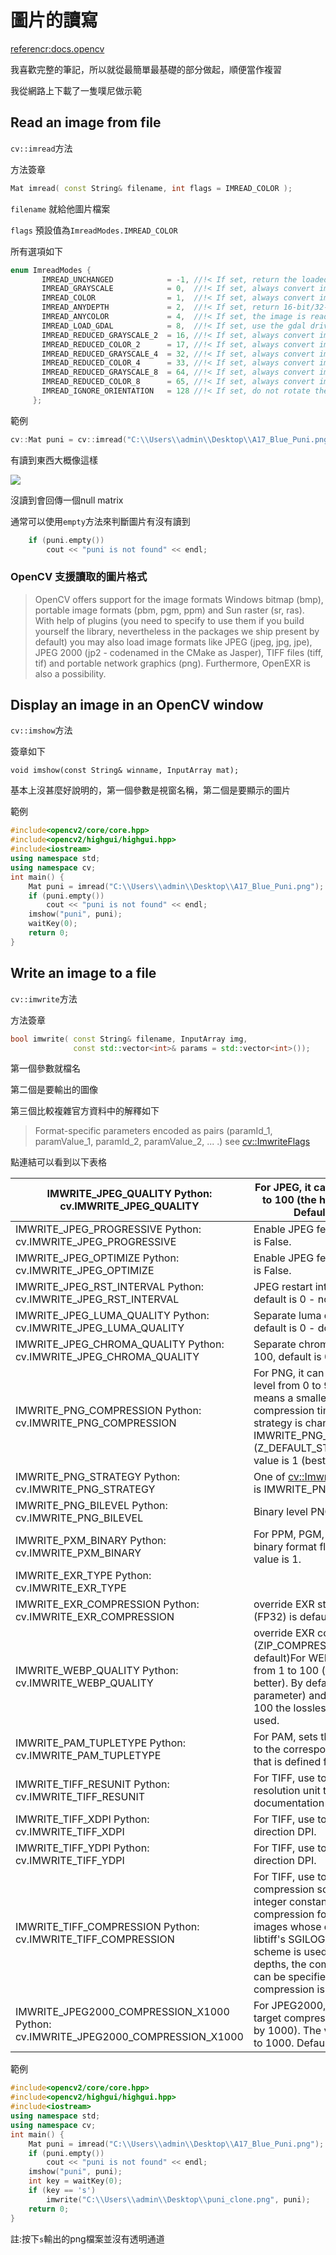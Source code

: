 # 圖片的讀寫

[referencr:docs.opencv](https://docs.opencv.org/master/db/deb/tutorial_display_image.html)

我喜歡完整的筆記，所以就從最簡單最基礎的部分做起，順便當作複習

我從網路上下載了一隻噗尼做示範

## Read an image from file

`cv::imread`方法

方法簽章

```c++
Mat imread( const String& filename, int flags = IMREAD_COLOR );
```

`filename` 就給他圖片檔案 

`flags` 預設值為`ImreadModes.IMREAD_COLOR`

所有選項如下

```C++
enum ImreadModes {
       IMREAD_UNCHANGED            = -1, //!< If set, return the loaded image as is (with alpha channel, otherwise it gets cropped). Ignore EXIF orientation.
       IMREAD_GRAYSCALE            = 0,  //!< If set, always convert image to the single channel grayscale image (codec internal conversion).
       IMREAD_COLOR                = 1,  //!< If set, always convert image to the 3 channel BGR color image.
       IMREAD_ANYDEPTH             = 2,  //!< If set, return 16-bit/32-bit image when the input has the corresponding depth, otherwise convert it to 8-bit.
       IMREAD_ANYCOLOR             = 4,  //!< If set, the image is read in any possible color format.
       IMREAD_LOAD_GDAL            = 8,  //!< If set, use the gdal driver for loading the image.
       IMREAD_REDUCED_GRAYSCALE_2  = 16, //!< If set, always convert image to the single channel grayscale image and the image size reduced 1/2.
       IMREAD_REDUCED_COLOR_2      = 17, //!< If set, always convert image to the 3 channel BGR color image and the image size reduced 1/2.
       IMREAD_REDUCED_GRAYSCALE_4  = 32, //!< If set, always convert image to the single channel grayscale image and the image size reduced 1/4.
       IMREAD_REDUCED_COLOR_4      = 33, //!< If set, always convert image to the 3 channel BGR color image and the image size reduced 1/4.
       IMREAD_REDUCED_GRAYSCALE_8  = 64, //!< If set, always convert image to the single channel grayscale image and the image size reduced 1/8.
       IMREAD_REDUCED_COLOR_8      = 65, //!< If set, always convert image to the 3 channel BGR color image and the image size reduced 1/8.
       IMREAD_IGNORE_ORIENTATION   = 128 //!< If set, do not rotate the image according to EXIF's orientation flag.
     };
```



範例

```c++
cv::Mat puni = cv::imread("C:\\Users\\admin\\Desktop\\A17_Blue_Puni.png", -1);
```

有讀到東西大概像這樣

![](https://i.imgur.com/DR1ejss.png)

沒讀到會回傳一個null matrix

通常可以使用`empty`方法來判斷圖片有沒有讀到

```C++
	if (puni.empty())
		cout << "puni is not found" << endl;
```



### OpenCV 支援讀取的圖片格式

> OpenCV offers support for the image formats Windows bitmap (bmp), portable image formats (pbm, pgm, ppm) and Sun raster (sr, ras). With help of plugins (you need to specify to use them if you build yourself the library, nevertheless in the packages we ship present by default) you may also load image formats like JPEG (jpeg, jpg, jpe), JPEG 2000 (jp2 - codenamed in the CMake as Jasper), TIFF files (tiff, tif) and portable network graphics (png). Furthermore, OpenEXR is also a possibility.

## Display an image in an OpenCV window

`cv::imshow`方法

簽章如下

```C+++
void imshow(const String& winname, InputArray mat);
```

基本上沒甚麼好說明的，第一個參數是視窗名稱，第二個是要顯示的圖片



範例

```C++
#include<opencv2/core/core.hpp>
#include<opencv2/highgui/highgui.hpp>
#include<iostream>
using namespace std;
using namespace cv;
int main() {
	Mat puni = imread("C:\\Users\\admin\\Desktop\\A17_Blue_Puni.png");
	if (puni.empty())
		cout << "puni is not found" << endl;
	imshow("puni", puni);
	waitKey(0);
	return 0;
}
```



## Write an image to a file

`cv::imwrite`方法

方法簽章

```C++
bool imwrite( const String& filename, InputArray img,
              const std::vector<int>& params = std::vector<int>());
```

第一個參數就檔名

第二個是要輸出的圖像

第三個比較複雜官方資料中的解釋如下

> Format-specific parameters encoded as pairs (paramId_1, paramValue_1, paramId_2, paramValue_2, ... .) see [cv::ImwriteFlags](https://docs.opencv.org/master/d8/d6a/group__imgcodecs__flags.html#ga292d81be8d76901bff7988d18d2b42ac)

點連結可以看到以下表格

| IMWRITE_JPEG_QUALITY Python: cv.IMWRITE_JPEG_QUALITY         | For JPEG, it can be a quality from 0 to 100 (the higher is the better). Default value is 95. |
| ------------------------------------------------------------ | ------------------------------------------------------------ |
| IMWRITE_JPEG_PROGRESSIVE Python: cv.IMWRITE_JPEG_PROGRESSIVE | Enable JPEG features, 0 or 1, default is False.              |
| IMWRITE_JPEG_OPTIMIZE Python: cv.IMWRITE_JPEG_OPTIMIZE       | Enable JPEG features, 0 or 1, default is False.              |
| IMWRITE_JPEG_RST_INTERVAL Python: cv.IMWRITE_JPEG_RST_INTERVAL | JPEG restart interval, 0 - 65535, default is 0 - no restart. |
| IMWRITE_JPEG_LUMA_QUALITY Python: cv.IMWRITE_JPEG_LUMA_QUALITY | Separate luma quality level, 0 - 100, default is 0 - don't use. |
| IMWRITE_JPEG_CHROMA_QUALITY Python: cv.IMWRITE_JPEG_CHROMA_QUALITY | Separate chroma quality level, 0 - 100, default is 0 - don't use. |
| IMWRITE_PNG_COMPRESSION Python: cv.IMWRITE_PNG_COMPRESSION   | For PNG, it can be the compression level from 0 to 9. A higher value means a smaller size and longer compression time. If specified, strategy is changed to IMWRITE_PNG_STRATEGY_DEFAULT (Z_DEFAULT_STRATEGY). Default value is 1 (best speed setting). |
| IMWRITE_PNG_STRATEGY Python: cv.IMWRITE_PNG_STRATEGY         | One of [cv::ImwritePNGFlags](https://docs.opencv.org/master/d8/d6a/group__imgcodecs__flags.html#gaa60044d347ffd187161b5ec9ea2ef2f9), default is IMWRITE_PNG_STRATEGY_RLE. |
| IMWRITE_PNG_BILEVEL Python: cv.IMWRITE_PNG_BILEVEL           | Binary level PNG, 0 or 1, default is 0.                      |
| IMWRITE_PXM_BINARY Python: cv.IMWRITE_PXM_BINARY             | For PPM, PGM, or PBM, it can be a binary format flag, 0 or 1. Default value is 1. |
| IMWRITE_EXR_TYPE Python: cv.IMWRITE_EXR_TYPE                 |                                                              |
| IMWRITE_EXR_COMPRESSION Python: cv.IMWRITE_EXR_COMPRESSION   | override EXR storage type (FLOAT (FP32) is default)          |
| IMWRITE_WEBP_QUALITY Python: cv.IMWRITE_WEBP_QUALITY         | override EXR compression type (ZIP_COMPRESSION = 3 is default)For WEBP, it can be a quality from 1 to 100 (the higher is the better). By default (without any parameter) and for quality above 100 the lossless compression is used. |
| IMWRITE_PAM_TUPLETYPE Python: cv.IMWRITE_PAM_TUPLETYPE       | For PAM, sets the TUPLETYPE field to the corresponding string value that is defined for the format. |
| IMWRITE_TIFF_RESUNIT Python: cv.IMWRITE_TIFF_RESUNIT         | For TIFF, use to specify which DPI resolution unit to set; see libtiff documentation for valid values. |
| IMWRITE_TIFF_XDPI Python: cv.IMWRITE_TIFF_XDPI               | For TIFF, use to specify the X direction DPI.                |
| IMWRITE_TIFF_YDPI Python: cv.IMWRITE_TIFF_YDPI               | For TIFF, use to specify the Y direction DPI.                |
| IMWRITE_TIFF_COMPRESSION Python: cv.IMWRITE_TIFF_COMPRESSION | For TIFF, use to specify the image compression scheme. See libtiff for integer constants corresponding to compression formats. Note, for images whose depth is CV_32F, only libtiff's SGILOG compression scheme is used. For other supported depths, the compression scheme can be specified by this flag; LZW compression is the default. |
| IMWRITE_JPEG2000_COMPRESSION_X1000 Python: cv.IMWRITE_JPEG2000_COMPRESSION_X1000 | For JPEG2000, use to specify the target compression rate (multiplied by 1000). The value can be from 0 to 1000. Default is 1000. |



範例

```C++
#include<opencv2/core/core.hpp>
#include<opencv2/highgui/highgui.hpp>
#include<iostream>
using namespace std;
using namespace cv;
int main() {
	Mat puni = imread("C:\\Users\\admin\\Desktop\\A17_Blue_Puni.png");
	if (puni.empty())
		cout << "puni is not found" << endl;
	imshow("puni", puni);
	int key = waitKey(0);
	if (key == 's')
		imwrite("C:\\Users\\admin\\Desktop\\puni_clone.png", puni);
	return 0;
}
```

註:按下`s`輸出的png檔案並沒有透明通道
